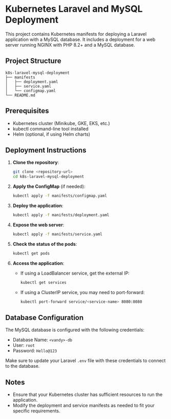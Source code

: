 # Kubernetes Laravel and MySQL Deployment

This project contains Kubernetes manifests for deploying a Laravel application with a MySQL database. It includes a deployment for a web server running NGINX with PHP 8.2+ and a MySQL database.

## Project Structure

```
k8s-laravel-mysql-deployment
├── manifests
│   ├── deployment.yaml
│   ├── service.yaml
│   └── configmap.yaml
└── README.md
```

## Prerequisites

- Kubernetes cluster (Minikube, GKE, EKS, etc.)
- kubectl command-line tool installed
- Helm (optional, if using Helm charts)

## Deployment Instructions

1. **Clone the repository**:
   ```bash
   git clone <repository-url>
   cd k8s-laravel-mysql-deployment
   ```

2. **Apply the ConfigMap** (if needed):
   ```bash
   kubectl apply -f manifests/configmap.yaml
   ```

3. **Deploy the application**:
   ```bash
   kubectl apply -f manifests/deployment.yaml
   ```

4. **Expose the web server**:
   ```bash
   kubectl apply -f manifests/service.yaml
   ```

5. **Check the status of the pods**:
   ```bash
   kubectl get pods
   ```

6. **Access the application**:
   - If using a LoadBalancer service, get the external IP:
     ```bash
     kubectl get services
     ```
   - If using a ClusterIP service, you may need to port-forward:
     ```bash
     kubectl port-forward service/<service-name> 8080:8080
     ```

## Database Configuration

The MySQL database is configured with the following credentials:
- Database Name: `<vandy>-db`
- User: `root`
- Password: `Hello@123`

Make sure to update your Laravel `.env` file with these credentials to connect to the database.

## Notes

- Ensure that your Kubernetes cluster has sufficient resources to run the application.
- Modify the deployment and service manifests as needed to fit your specific requirements.